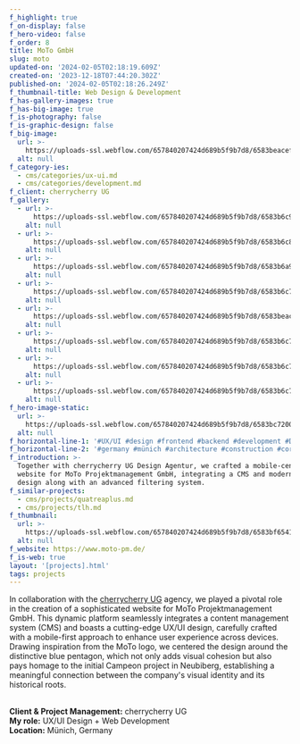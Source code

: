 ```yaml
---
f_highlight: true
f_on-display: false
f_hero-video: false
f_order: 8
title: MoTo GmbH
slug: moto
updated-on: '2024-02-05T02:18:19.609Z'
created-on: '2023-12-18T07:44:20.302Z'
published-on: '2024-02-05T02:18:26.249Z'
f_thumbnail-title: Web Design & Development
f_has-gallery-images: true
f_has-big-image: true
f_is-photography: false
f_is-graphic-design: false
f_big-image:
  url: >-
    https://uploads-ssl.webflow.com/657840207424d689b5f9b7d8/6583beacefe94c745761133b_moto-03.jpg
  alt: null
f_category-ies:
  - cms/categories/ux-ui.md
  - cms/categories/development.md
f_client: cherrycherry UG
f_gallery:
  - url: >-
      https://uploads-ssl.webflow.com/657840207424d689b5f9b7d8/6583b6c94bf436898727a244_moto-02.jpg
    alt: null
  - url: >-
      https://uploads-ssl.webflow.com/657840207424d689b5f9b7d8/6583b6c890180e4e0677554a_moto-06.jpg
    alt: null
  - url: >-
      https://uploads-ssl.webflow.com/657840207424d689b5f9b7d8/6583b6a9af21ee3aa843039a_moto-01.jpg
    alt: null
  - url: >-
      https://uploads-ssl.webflow.com/657840207424d689b5f9b7d8/6583b6c75e1ccb9abd213756_moto-07.jpg
    alt: null
  - url: >-
      https://uploads-ssl.webflow.com/657840207424d689b5f9b7d8/6583beacefe94c745761133b_moto-03.jpg
    alt: null
  - url: >-
      https://uploads-ssl.webflow.com/657840207424d689b5f9b7d8/6583b6c741a163a020d70747_moto-08.jpg
    alt: null
  - url: >-
      https://uploads-ssl.webflow.com/657840207424d689b5f9b7d8/6583b6c7058da26d60dd4356_moto-05.jpg
    alt: null
  - url: >-
      https://uploads-ssl.webflow.com/657840207424d689b5f9b7d8/6583b6c7c0c50a8ad413755a_moto-09.jpg
    alt: null
f_hero-image-static:
  url: >-
    https://uploads-ssl.webflow.com/657840207424d689b5f9b7d8/6583bc72009441a51630d6e0_hero-v2.jpg
  alt: null
f_horizontal-line-1: '#UX/UI #design #frontend #backend #development #DNS #setup'
f_horizontal-line-2: '#germany #münich #architecture #construction #corporate'
f_introduction: >-
  Together with cherrycherry UG Design Agentur, we crafted a mobile-centric
  website for MoTo Projektmanagement GmbH, integrating a CMS and modern UX/UI
  design along with an advanced filtering system.
f_similar-projects:
  - cms/projects/quatreaplus.md
  - cms/projects/tlh.md
f_thumbnail:
  url: >-
    https://uploads-ssl.webflow.com/657840207424d689b5f9b7d8/6583bf6541a163a020dbe0ec_thumbnail-v2.jpg
  alt: null
f_website: https://www.moto-pm.de/
f_is-web: true
layout: '[projects].html'
tags: projects
---
```


In collaboration with the [cherrycherry UG](https://cherrycherry.de/) agency, we played a pivotal role in the creation of a sophisticated website for MoTo Projektmanagement GmbH. This dynamic platform seamlessly integrates a content management system (CMS) and boasts a cutting-edge UX/UI design, carefully crafted with a mobile-first approach to enhance user experience across devices. Drawing inspiration from the MoTo logo, we centered the design around the distinctive blue pentagon, which not only adds visual cohesion but also pays homage to the initial Campeon project in Neubiberg, establishing a meaningful connection between the company's visual identity and its historical roots.  
‍

**Client & Project Management:** cherrycherry UG  
**My role:** UX/UI Design + Web Development  
**Location:** Münich, Germany
